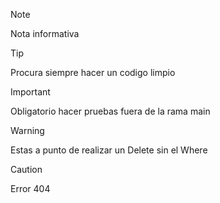 > [!NOTE]
> Nota informativa

> [!TIP]
> Procura siempre hacer un codigo limpio


> [!IMPORTANT]
> Obligatorio hacer pruebas fuera de la rama main

> [!WARNING]
> Estas a punto de realizar un Delete sin el Where


> [!CAUTION]
> Error 404
